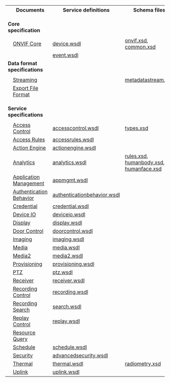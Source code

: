 <table width="100%">
<tbody>
<tr>
<th style="width: 10%"></th>
<th style="width: 20%">Documents</th>
<th style="width: 20%">Service definitions</th>
<th>Schema files</th>
</tr>
<tr>
<td style="padding-top: 20px;padding-bottom: 10px" colspan="2"><strong>Core specification</strong></td>
</tr>
<tr>
<td></td>
<td><a href="https://onvif.github.io/specs/doc/Core.xml">ONVIF Core</a></td>
<td><a href="../wsdl/ver10/device/wsdl/devicemgmt.wsdl">device.wsdl</a></td>
<td><a href="../wsdl/ver10/schema/onvif.xsd">onvif.xsd</a>, <a href="../wsdl/ver10/schema/common.xsd">common.xsd</a></td>
</tr>
<tr>
<td></td>
<td></td>
<td><a href="../wsdl/ver10/events/wsdl/event.wsdl">event.wsdl</a></td>
</tr>
<tr>
<td style="padding-bottom: 10px" colspan="2"><strong>Data format specifications</strong></td>
</tr>
<tr>
<td></td>
<td><a href="https://onvif.github.io/specs/doc/Streaming.xml">Streaming</a></td>
<td></td>
<td><a href="../wsdl/ver10/schema/metadatastream.xsd">metadatastream.xsd</a></td>
</tr>
<tr>
<td></td>
<td><a href="https://onvif.github.io/specs/doc/ExportFileFormat.xml">Export File Format</a></td>
</tr>
<tr>
<td style="padding-top: 20px;padding-bottom: 10px" colspan="2"><strong>Service specifications</strong></td>
</tr>
<tr>
<td></td>
<td><a href="https://onvif.github.io/specs/doc/AccessControl.xml">Access Control</a></td>
<td><a href="../wsdl/ver10/pacs/accesscontrol.wsdl">accesscontrol.wsdl</a></td>
<td><a href="../wsdl/ver10/pacs/types.xsd">types.xsd</a></td>
</tr>
<tr>
<td></td>
<td><a href="https://onvif.github.io/specs/doc/AccessRules.xml">Access Rules</a></td>
<td><a href="../wsdl/ver10/pacs/accessrules.wsdl">accessrules.wsdl</a></td>
</tr>
<tr>
<td></td>
<td><a href="https://onvif.github.io/specs/doc/ActionEngine.xml">Action Engine</a></td>
<td><a href="../wsdl/ver10/actionengine.wsdl">actionengine.wsdl</a></td>
</tr>
<tr>
<td></td>
<td><a href="https://onvif.github.io/specs/doc/Analytics.xml">Analytics</a></td>
<td><a href="../wsdl/ver20/analytics/wsdl/analytics.wsdl">analytics.wsdl</a></td>
<td><a href="../wsdl/ver20/analytics/rules.xsd">rules.xsd</a>, <a href="/ver20/analytics/humanbody.xsd">humanbody.xsd</a>, <a href="/ver20/analytics/humanface.xsd">humanface.xsd</a></td>
</tr>
<tr>
<td></td>
<td><a href="https://onvif.github.io/specs/doc/AppMgmt.xml">Application Management</a></td>
<td><a href="../wsdl/ver10/appmgmt/wsdl/appmgmt.wsdl">appmgmt.wsdl</a></td>
</tr>
<tr>
<td></td>
<td><a href="https://onvif.github.io/specs/doc/AuthenticationBehavior.xml">Authentication Behavior</a></td>
<td><a href="../wsdl/ver10/authenticationbehavior/wsdl/authenticationbehavior.wsdl">authenticationbehavior.wsdl</a></td>
</tr>
<tr>
<td></td>
<td><a href="https://onvif.github.io/specs/doc/Credential.xml">Credential</a></td>
<td><a href="../wsdl/ver10/credential/wsdl/credential.wsdl">credential.wsdl</a></td>
</tr>
<tr>
<td></td>
<td><a href="https://onvif.github.io/specs/doc/DeviceIo.xml">Device IO</a></td>
<td><a href="../wsdl/ver10/deviceio.wsdl">deviceio.wsdl</a></td>
</tr>
<tr>
<td></td>
<td><a href="https://onvif.github.io/specs/doc/Display.xml">Display</a></td>
<td><a href="../wsdl/ver10/display.wsdl">display.wsdl</a></td>
</tr>
<tr>
<td></td>
<td><a href="https://onvif.github.io/specs/doc/DoorControl.xml">Door Control</a></td>
<td><a href="../wsdl/ver10/pacs/doorcontrol.wsdl">doorcontrol.wsdl</a></td>
</tr>
<tr>
<td></td>
<td><a href="https://onvif.github.io/specs/doc/Imaging.xml">Imaging</a></td>
<td><a href="../wsdl/ver20/imaging/wsdl/imaging.wsdl">imaging.wsdl</a></td>
</tr>
<tr>
<td></td>
<td><a href="https://onvif.github.io/specs/doc/Media.xml">Media</a></td>
<td><a href="../wsdl/ver10/media/wsdl/media.wsdl">media.wsdl</a></td>
</tr>
<tr>
<td></td>
<td><a href="https://onvif.github.io/specs/doc/Media2.xml">Media2</a></td>
<td><a href="../wsdl/ver20/media/wsdl/media.wsdl">media2.wsdl</a></td>
</tr>
<tr>
<td></td>
<td><a href="https://onvif.github.io/specs/doc/Provisioning.xml">Provisioning</a></td>
<td><a href="../wsdl/ver10/provisioning/wsdl/provisioning.wsdl">provisioning.wsdl</a></td>
</tr>
<tr>
<td></td>
<td><a href="https://onvif.github.io/specs/doc/Ptz.xml">PTZ</a></td>
<td><a href="../wsdl/ver20/ptz/wsdl/ptz.wsdl">ptz.wsdl</a></td>
</tr>
<tr>
<td></td>
<td><a href="Receiver.xml">Receiver</a></td>
<td><a href="../wsdl/ver10/receiver.wsdl">receiver.wsdl</a></td>
</tr>
<tr>
<td></td>
<td><a href="RecordingControl.xml">Recording Control</a></td>
<td><a href="../wsdl/ver10/recording.wsdl">recording.wsdl</a></td>
</tr>
<tr>
<td></td>
<td><a href="https://onvif.github.io/specs/doc/RecordingSearch.xml">Recording Search</a></td>
<td><a href="/ver10/search.wsdl">search.wsdl</a></td>
</tr>
<tr>
<td></td>
<td><a href="https://onvif.github.io/specs/doc/ReplayControl.xml">Replay Control</a></td>
<td><a href="/ver10/replay.wsdl">replay.wsdl</a></td>
</tr>
<tr>
<td></td>
<td><a href="https://onvif.github.io/specs/doc/ResourceQuery.xml">Resource Query</a></td>
</tr>
<tr>
<td></td>
<td><a href="https://onvif.github.io/specs/doc/Scheduler.xml">Schedule</a></td>
<td><a href="../wsdl/ver10/schedule/wsdl/schedule.wsdl">schedule.wsdl</a></td>
</tr>
<tr>
<td></td>
<td><a href="https://onvif.github.io/specs/doc/Security.xml">Security</a></td>
<td><a href="../wsdl/ver10/advancedsecurity/wsdl/advancedsecurity.wsdl">advancedsecurity.wsdl</a></td>
</tr>
<tr>
<td></td>
<td><a href="https://onvif.github.io/specs/doc/Thermal.xml">Thermal</a></td>
<td><a href="../wsdl/ver10/thermal/wsdl/thermal.wsdl">thermal.wsdl</a></td>
<td><a href="../wsdl/ver20/analytics/radiometry.xsd">radiometry.xsd</a></td>
</tr>
<tr>
<td></td>
<td><a href="https://onvif.github.io/specs/doc/Uplink.xml">Uplink</a></td>
<td><a href="../wsdl/ver10/uplink/wsdl/uplink.wsdl">uplink.wsdl</a></td>
</tr>
</tbody>
</table>

